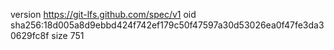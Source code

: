 version https://git-lfs.github.com/spec/v1
oid sha256:18d005a8d9ebbd424f742ef179c50f47597a30d53026ea0f47fe3da30629fc8f
size 751
